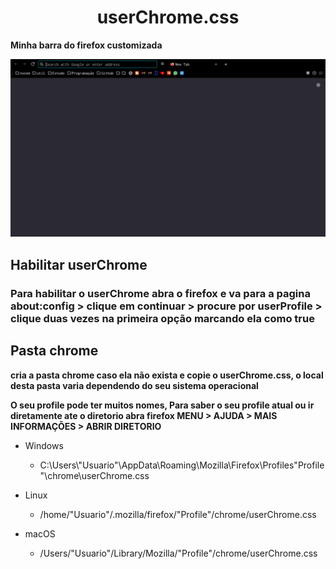 <div align="center">

# userChrome.css

</div>

**Minha barra do firefox customizada**

![screenshot](./screenshot.png)

## Habilitar userChrome

### Para habilitar o userChrome abra o firefox e va para a pagina about:config > clique em continuar > procure por userProfile > clique duas vezes na primeira opção marcando ela como true

## Pasta chrome

**cria a pasta chrome caso ela não exista e copie o userChrome.css, o local desta pasta varia dependendo do seu sistema operacional**

**O seu profile pode ter muitos nomes, Para saber o seu profile atual ou ir diretamente ate o diretorio abra firefox MENU > AJUDA > MAIS INFORMAÇÕES > ABRIR DIRETORIO**

- Windows
  - C:\Users\\"Usuario"\AppData\Roaming\Mozilla\Firefox\Profiles\"Profile"\chrome\userChrome.css

- Linux
  - /home/"Usuario"/.mozilla/firefox/"Profile"/chrome/userChrome.css

- macOS
  - /Users/"Usuario"/Library/Mozilla/"Profile"/chrome/userChrome.css
